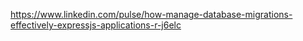https://www.linkedin.com/pulse/how-manage-database-migrations-effectively-expressjs-applications-r-j6elc

